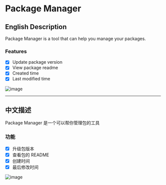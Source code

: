 # Package Manager


## English Description

Package Manager is a tool that can help you manage your packages.

### Features

- [x] Update package version
- [x] View package readme
- [x] Created time
- [x] Last modified time

![image](./media/pm.gif)

---

## 中文描述

Package Manager 是一个可以帮你管理包的工具

### 功能

- [x] 升级包版本
- [x] 查看包的 README
- [x] 创建时间
- [x] 最后修改时间

![image](./media/pm.gif)
